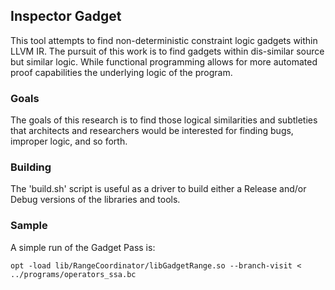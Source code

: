 ## Inspector Gadget

This tool attempts to find non-deterministic constraint logic gadgets within LLVM IR.  The pursuit of this
work is to find gadgets within dis-similar source but similar logic.  While functional programming allows
for more automated proof capabilities the underlying logic of the program.

### Goals

The goals of this research is to find those logical similarities and subtleties that architects and
researchers would be interested for finding bugs, improper logic, and so forth.

### Building

The 'build.sh' script is useful as a driver to build either a Release and/or Debug versions of the
libraries and tools.

### Sample

A simple run of the Gadget Pass is:

```opt -load lib/RangeCoordinator/libGadgetRange.so --branch-visit < ../programs/operators_ssa.bc ```
